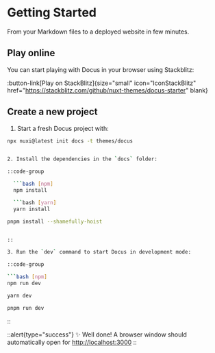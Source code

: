 # Getting Started

From your Markdown files to a deployed website in few minutes.

## Play online

You can start playing with Docus in your browser using Stackblitz:

:button-link[Play on StackBlitz]{size="small" icon="IconStackBlitz" href="<https://stackblitz.com/github/nuxt-themes/docus-starter>" blank}

## Create a new project

1. Start a fresh Docus project with:

```bash [npx]
npx nuxi@latest init docs -t themes/docus


2. Install the dependencies in the `docs` folder:

::code-group

  ```bash [npm]
  npm install

  ```bash [yarn]
  yarn install
  ```

  ```bash [pnpm]
  pnpm install --shamefully-hoist


::

3. Run the `dev` command to start Docus in development mode:

::code-group

```bash [npm]
npm run dev
```

```bash [yarn]
yarn dev
```

```bash [pnpm]
pnpm run dev
```

::

::alert{type="success"}
✨ Well done! A browser window should automatically open for <http://localhost:3000>
::
